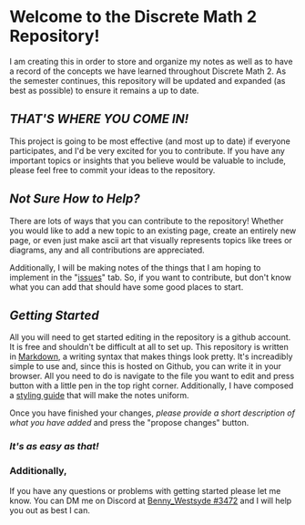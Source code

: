 # **Welcome to the Discrete Math 2 Repository!**

I am creating this in order to store and organize my notes as well as to have a record of the concepts we have learned throughout Discrete Math 2. As the semester continues, this repository will be updated and expanded (as best as possible) to ensure it remains a up to date.

## **_THAT'S WHERE YOU COME IN!_** 

This project is going to be most effective (and most up to date) if everyone participates, and I'd be very excited for you to contribute. If you have any important topics or insights that you believe would be valuable to include, please feel free to commit your ideas to the repository.

## **_Not Sure How to Help?_**

There are lots of ways that you can contribute to the repository! Whether you would like to add a new topic to an existing page, create an entirely new page, or even just make ascii art that visually represents topics like trees or diagrams, any and all contributions are appreciated.

Additionally, I will be making notes of the things that I am hoping to implement in the "[issues](https://github.com/BennyWestsyde/Discrete-Math-2-Study-Guide/issues)" tab. So, if you want to contribute, but don't know what you can add that should have some good places to start.

## **_Getting Started_**

All you will need to get started editing in the repository is a github account. It is free and shouldn't be difficult at all to set up. This repository is written in [Markdown](https://docs.github.com/en/get-started/writing-on-github/getting-started-with-writing-and-formatting-on-github/basic-writing-and-formatting-syntax), a writing syntax that makes things look pretty. It's increadibly simple to use and, since this is hosted on Github, you can write it in your browser. All you need to do is navigate to the file you want to edit and press button with a little pen in the top right corner. Additionally, I have composed a [styling guide](https://github.com/BennyWestsyde/Discrete-Math-2-Study-Guide/blob/main/STYLING.md) that will make the notes uniform. 

Once you have finished your changes, *please provide a short description of what you have added* and press the "propose changes" button.

### **_It's as easy as that!_**

### **Additionally,**
If you have any questions or problems with getting started please let me know. You can DM me on Discord  at [Benny_Westsyde
#3472](https://discord.com/users/582411868044394496) and I will help you out as best I can.